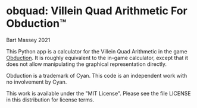 # obquad: Villein Quad Arithmetic For Obduction™
Bart Massey 2021

This Python app is a calculator for the Villein Quad
Arithmetic in the game
[Obduction](https://cyan.com/games/obduction/). It is
roughly equivalent to the in-game calculator, except that it
does not allow manipulating the graphical representation
directly.

Obduction is a trademark of Cyan. This code is an
independent work with no involvement by Cyan.

This work is available under the "MIT License". Please see
the file LICENSE in this distribution for license terms.
